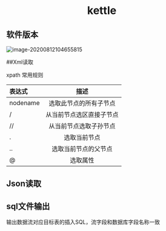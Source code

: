 # <center>kettle</center>

## 软件版本

![image-20200812104655815](E:\myProject\kettlePro\image-20200812104655815.png)

##Xml读取

xpath 常用规则

| 表达式   |           描述           |
| :------- | :----------------------: |
| nodename |  选取此节点的所有子节点  |
| /        | 从当前节点选区直接子节点 |
| //       |  从当前节点选取子孙节点  |
| .        |       选取当前节点       |
| ..       |   选取当前节点的父节点   |
| @        |         选取属性         |

## Json读取

## sql文件输出

输出数据流对应目标表的插入SQL，流字段和数据库字段名称一致



